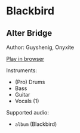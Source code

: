 # Blackbird

## Alter Bridge

Author: Guyshenig, Onyxite

[Play in browser](http://pages.cs.wisc.edu/~tolly/customs/?title=blackbird&artist=alter-bridge)

Instruments:

  * (Pro) Drums
  * Bass
  * Guitar
  * Vocals (1)

Supported audio:

  * `album` (Blackbird)

